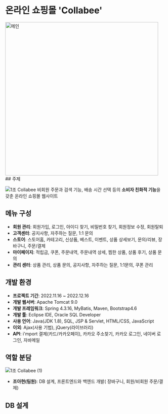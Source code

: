 # 온라인 쇼핑몰 'Collabee'
<img width="483" alt="메인" src="https://user-images.githubusercontent.com/107123698/209476624-89e6c4d0-ed1c-431e-abf1-c5a0688b274a.PNG">
## 주제

![1조 Collabee](https://user-images.githubusercontent.com/107123698/209477543-83b9808d-e0e1-41cd-8310-564b4b686c31.png)
비회원 주문과 검색 기능, 배송 시간 선택 등의 **소비자 친화적 기능**을 갖춘 온라인 쇼핑몰 웹사이트
## 메뉴 구성
+ **회원 관리**: 회원가입, 로그인, 아이디 찾기, 비밀번호 찾기, 회원정보 수정, 회원탈퇴
+ **고객센터**: 공지사항, 자주하는 질문, 1:1 문의
+ **스토어**: 스토어홈, 카테고리, 신상품, 베스트, 이벤트, 상품 상세보기, 문의/리뷰, 장바구니, 주문/결제
+ **마이페이지**: 적립금, 쿠폰, 주문내역, 주문내역 상세, 찜한 상품, 상품 후기, 상품 문의
+ **관리 센터**: 상품 관리, 상품 문의, 공지사항, 자주하는 질문, 1:1문의, 쿠폰 관리
## 개발 환경
+ **프로젝트 기간**: 2022.11.16 ~ 2022.12.16
+ **개발 웹서버**: Apache Tomcat 9.0
+ **개발 프레임워크**: Spring 4.3.16, MyBatis, Maven, Bootstrap4.6
+ **개발 툴**: Eclipse IDE, Oracle SQL Developer
+ **사용 언어**: Java(JDK 1.8), SQL, JSP & Servlet, HTML/CSS, JavaScript
+ **이외**: Ajax(사용 기법), jQuery(라이브러리)
+ **API**: i'mport 결제(카드/카카오페이), 카카오 주소찾기, 카카오 로그인, 네이버 로그인, 자바메일
## 역할 분담
![1조 Collabee (1)](https://user-images.githubusercontent.com/107123698/209477555-27bd44e8-9db0-4c35-bba2-5c04806efc35.png)

+ **조아현(팀원)**: DB 설계, 프론트엔드와 백엔드 개발( 장바구니, 회원/비회원 주문/결제)
## DB 설계
